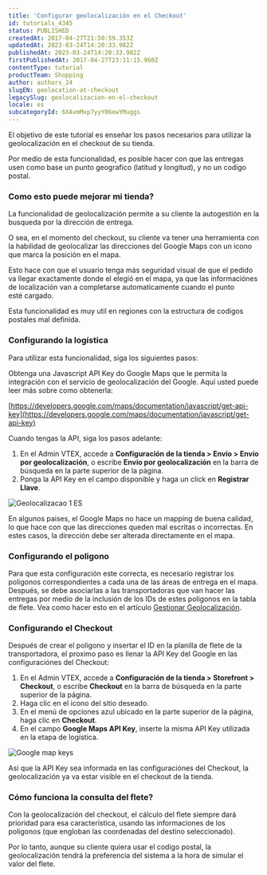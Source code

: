 ```yaml
---
title: 'Configurar geolocalización en el Checkout'
id: tutorials_4345
status: PUBLISHED
createdAt: 2017-04-27T21:50:59.353Z
updatedAt: 2023-03-24T14:20:33.982Z
publishedAt: 2023-03-24T14:20:33.982Z
firstPublishedAt: 2017-04-27T23:11:15.960Z
contentType: tutorial
productTeam: Shopping
author: authors_24
slugEN: geolocation-at-checkout
legacySlug: geolocalizacion-en-el-checkout
locale: es
subcategoryId: 6XAvmMxp7yyY06ewYMuggs
---
```


El objetivo de este tutorial es enseñar los pasos necesarios para utilizar la geolocalización en el checkout de su tienda. 

Por medio de esta funcionalidad, es posible hacer con que las entregas usen como base un punto geografico (latitud y longitud), y no un codigo postal.

### Como esto puede mejorar mi tienda?

La funcionalidad de geolocalización permite a su cliente la autogestión en la busqueda por la dirección de entrega.

O sea, en el momento del checkout, su cliente va tener una herramienta con la habilidad de geolocalizar las direcciones del Google Maps con un icono que marca la posición en el mapa.

Esto hace con que el usuario tenga más seguridad visual de que el pedido va llegar exactamente donde el elegió en el mapa, ya que las informaciónes de localización van a completarse automaticamente cuando el punto esté cargado.

Esta funcionalidad es muy util en regiones con la estructura de codigos postales mal definida.

### Configurando la logística

Para utilizar esta funcionalidad, siga los siguientes pasos:

Obtenga una Javascript API Key do Google Maps que le permita la integración con el servicio de geolocalización del Google. Aquí usted puede leer más sobre como obtenerla: 

[https://developers.google.com/maps/documentation/javascript/get-api-key](https://developers.google.com/maps/documentation/javascript/get-api-key)

Cuando tengas la API, siga los pasos adelante:

1. En el Admin VTEX, accede a __Configuración de la tienda > Envío > Envío por geolocalización__, o escribe __Envío por geolocalización__ en la barra de búsqueda en la parte superior de la página.
2. Ponga la API Key en el campo disponible y haga un click en __Registrar Llave__.

![Geolocalizacao 1 ES](//images.ctfassets.net/alneenqid6w5/3XL4C5B5SM48uGaeocUiw4/22560c9c40cc587cb7fa0884e48fcd5f/Geolocalizacao_1_ES.png)

<div class="alert alert-info">
En algunos paises, el Google Maps no hace un mapping de buena calidad, lo que hace con que las direcciones queden mal escritas o incorrectas. En estes casos, la dirección debe ser alterada directamente en el mapa.
  </div>

### Configurando el poligono

Para que esta configuración este correcta, es necesario registrar los poligonos correspondientes a cada una de las áreas de entrega en el mapa. Después, se debe asociarlas a las transportadoras que van hacer las entregas por medio de la inclusión de los IDs de estes poligonos en la tabla de flete. Vea como hacer esto en el artículo [Gestionar Geolocalización](/es/tutorial/gestionar-geolocalizacion/ "Gestionar Geolocalización").

### Configurando el Checkout

Después de crear el poligono y insertar el ID en la planilla de flete de la transportadora, el proximo paso es llenar la API Key del Google en las configuraciónes del Checkout:

1. En el Admin VTEX, accede a __Configuración de la tienda > Storefront > Checkout__, o escribe __Checkout__ en la barra de búsqueda en la parte superior de la página.
2. Haga clic en el icono <i class="fas fa-cog" alt="blue gear"></i> del sitio deseado.
3. En el menú de opciones azul ubicado en la parte superior de la página, haga clic en __Checkout__.
4. En el campo **Google Maps API Key**, inserte la misma API Key utilizada en la etapa de logística.

![Google map keys](//images.ctfassets.net/alneenqid6w5/5Fly0uJ3DE9SmlK6I1oRNx/687470ae8e86c210d778e34057af2a5c/google_maps_api_key_es.PNG)

Asi que la API Key sea informada en las configuraciónes del Checkout, la geolocalización ya va estar visible en el checkout de la tienda.

### Cómo funciona la consulta del flete?

Con la geolocalización del checkout, el cálculo del flete siempre dará prioridad para esa característica, usando las informaciones de los poligonos (que engloban las coordenadas del destino seleccionado). 

Por lo tanto, aunque su cliente quiera usar el codigo postal, la geolocalización tendrá la preferencia del sistema a la hora de simular el valor del flete.
